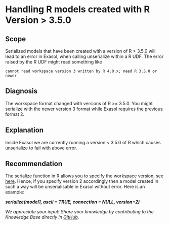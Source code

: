 # Handling R models created with R Version &gt; 3.5.0 
## Scope

Serialized models that have been created with a version of R > 3.5.0 will lead to an error in Exasol, when calling unserialize within a R UDF. The error raised by the R UDF might read something like 


```"default
cannot read workspace version 3 written by R 4.0.x; need R 3.5.0 or newer
```
## Diagnosis

The workspace format changed with versions of R >= 3.5.0. You might serialize with the newer version 3 format while Exasol requires the previous format 2.

## Explanation

Inside Exasol we are currently running a version < 3.5.0 of R which causes unserialize to fail with above error. 

## Recommendation

The serialize function in R allows you to specify the workspace version, see [here](https://www.rdocumentation.org/packages/base/versions/3.6.2/topics/serialize). Hence, if you specify version 2 accordingly then a model created in such a way will be unserialisable in Exasol without error. Here is an example:

***serialize(model1, ascii = TRUE, connection = NULL, version=2)***

*We appreciate your input! Share your knowledge by contributing to the Knowledge Base directly in [GitHub](https://github.com/exasol/public-knowledgebase).* 